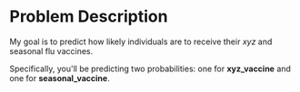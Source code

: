 <!DOCTYPE html>
<html>
<head>
    <title>Predicting Vaccination Likelihood: A Multilabel Classification Problem</title>
</head>
<body>
    <h1>Problem Description</h1>
    <p>My goal is to predict how likely individuals are to receive their <em>xyz</em> and seasonal flu vaccines.</p>
    <p>Specifically, you'll be predicting two probabilities: one for <strong>xyz_vaccine</strong> and one for <strong>seasonal_vaccine</strong>.</p>
</body>
</html>
